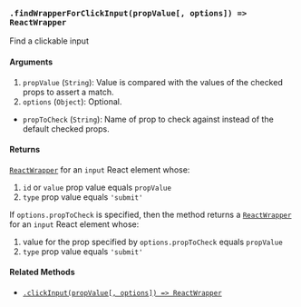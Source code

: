 ### `.findWrapperForClickInput(propValue[, options]) => ReactWrapper`

Find a clickable input

#### Arguments

1. `propValue` (`String`): Value is compared with the values of the checked props to assert a match.
2. `options` (`Object`): Optional.
  * `propToCheck` (`String`): Name of prop to check against instead of the default checked props.

#### Returns

[`ReactWrapper`][react-wrapper] for an `input` React element whose:
  1. `id` or `value` prop value equals `propValue`
  2. `type` prop value equals `'submit'`

If `options.propToCheck` is specified, then the method returns a
[`ReactWrapper`][react-wrapper] for an `input` React element whose:
  1. value for the prop specified by `options.propToCheck` equals `propValue`
  2. `type` prop value equals `'submit'`

#### Related Methods

- [`.clickInput(propValue[, options]) => ReactWrapper`](clickInput.md)

[react-wrapper]: https://github.com/airbnb/enzyme/blob/master/docs/api/mount.md#reactwrapper-api
